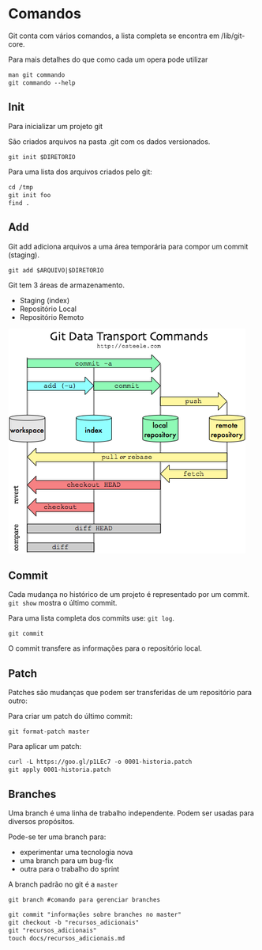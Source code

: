 Comandos
========

Git conta com vários comandos, a lista completa se encontra em
/lib/git-core.

Para mais detalhes do que como cada um opera pode utilizar

```
man git commando
git commando --help

```

Init
----

Para inicializar um projeto git

São criados arquivos na pasta .git com os
dados versionados.

```
git init $DIRETORIO

```

Para uma lista dos arquivos criados pelo git:

```
cd /tmp
git init foo
find .
```

Add
---

Git add adiciona arquivos a uma área temporária
para compor um commit (staging).

```
git add $ARQUIVO|$DIRETORIO
```


Git tem 3 áreas de armazenamento.

 - Staging (index)
 - Repositório Local
 - Repositório Remoto

![Comandos de trasporte e áreas de armazenamento](git-transport.png)

Commit
------

Cada mudança no histórico de um projeto é representado por um
commit. `git show` mostra o  último commit.

Para uma lista completa dos commits use: `git log`.

```
git commit
```

O commit transfere as informações para o repositório local.

Patch
-----

Patches são mudanças que podem ser transferidas de um repositório
para outro:

Para criar um patch do último commit:

```
git format-patch master

```

Para aplicar um patch:

```
curl -L https://goo.gl/p1LEc7 -o 0001-historia.patch
git apply 0001-historia.patch
```

Branches
--------

Uma branch é uma linha de trabalho independente. Podem ser usadas para
diversos propósitos.

Pode-se ter uma branch para:
 - experimentar uma tecnologia nova
 - uma branch para um bug-fix
 - outra para o trabalho do sprint


A branch padrão no git é a `master`


```
git branch #comando para gerenciar branches
```

```
git commit "informações sobre branches no master"
git checkout -b "recursos_adicionais"
git "recursos_adicionais"
touch docs/recursos_adicionais.md
```


